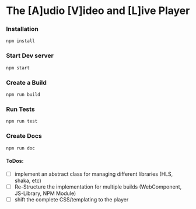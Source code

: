 # The [A]udio [V]ideo and [L]ive Player

### Installation

```shell
npm install
```

### Start Dev server

```shell
npm start
```

### Create a Build

```shell
npm run build
```

### Run Tests

```shell
npm run test
```

### Create Docs

```shell
npm run doc
```

#### ToDos:

- [ ] implement an abstract class for managing different libraries (HLS, shaka, etc)
- [ ] Re-Structure the implementation for multiple builds (WebComponent, JS-Library, NPM Module)
- [ ] shift the complete CSS/templating to the player
